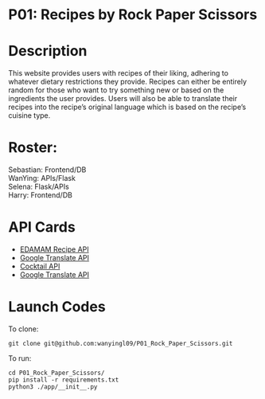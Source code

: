 # P01: Recipes by Rock Paper Scissors
# Description
This website provides users with recipes of their liking, adhering to whatever dietary restrictions they provide. Recipes can either be entirely random for those who want to try something new or based on the ingredients the user provides. Users will also be able to translate their recipes into the recipe’s original language which is based on the recipe’s cuisine type.
# Roster:
Sebastian: Frontend/DB  
WanYing: APIs/Flask  
Selena: Flask/APIs  
Harry:  Frontend/DB  
# API Cards
- [EDAMAM Recipe API](https://github.com/stuy-softdev/notes-and-code/blob/main/api_kb/411_on_recipies.md)  
- [Google Translate API](https://github.com/stuy-softdev/notes-and-code/blob/main/api_kb/411_on_google-translate-api.md)
- [Cocktail API](https://github.com/stuy-softdev/notes-and-code/blob/main/api_kb/411_on_TheCocktailDB.md)
- [Google Translate API](https://github.com/stuy-softdev/notes-and-code/blob/main/api_kb/411_on_google-translate-api.md)
# Launch Codes
To clone:  
```
git clone git@github.com:wanyingl09/P01_Rock_Paper_Scissors.git
```
To run:  
```
cd P01_Rock_Paper_Scissors/
pip install -r requirements.txt
python3 ./app/__init__.py
```